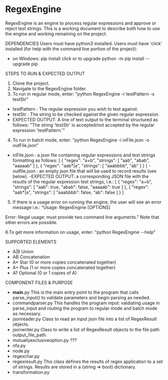 # RegexEngine


RegexEngine is an engine to process regular expressions and approve or reject test strings. This is a working document to describe both 
how to use the engine and working remaining on the project.

DEPENDENCIES
Users must have python3 installed.
Users must have 'click' installed (for help with the command line portion of the project):
  - on Windows: pip install click
                or to upgrade
                python -m pip install --upgrade pip

STEPS TO RUN & EXPECTED OUTPUT
1. Clone the project.
2. Navigate to the RegexEngine folder.
3. To run in regular mode, enter: "python RegexEngine -r testPattern -s testStr"
  - testPattern : The regular expression you wish to test against.
  - testStr : The string to be checked against the given regular expression.
  - EXPECTED OUTPUT: A line of text output to the terminal structured as follows:
      "The string 'testStr' is accepted/not accepted by the regular expression 'testPattern.'"
4. To run in batch mode, enter: "python RegexEngine -i inFile.json -o outFile.json"
  - inFile.json : a json file containing regular expressions and test strings formatting as follows:
  [
    {
      "regex": "a+b",
      "strings": [
          "aab",
          "abab",
          "aaaaab"
       ]
    },
    {
      "regex": "aab*|a",
      "strings": [
          "aaabbbb",
          "ab"
      ]
    }
  ]
  -outfile.json : an empty json file that will be used to record results (see below).
  -EXPECTED OUTPUT: a corresponding JSON file with the resutls of the regular expression test strings, i.e.: 
   [
    {
      "regex": "a+b",
      "strings": [
          "aab": true,
          "abab": false,
          "aaaaab": true
       ]
    },
    {
      "regex": "aab*|a",
      "strings": [
          "aaabbbb": false,
          "ab": false
      ]
    }
  ]
5. If there is a usage error on running the engine, the user will see an error message i.e.:
  "Usage: RegexEngine [OPTIONS]

  Error: Illegal usage: must provide two command line arguments."
  Note that other errors are possible.
  
6.To get more information on usage, enter: "python RegexEngine --help"

SUPPORTED ELEMENTS
- A|B Union
- AB Concatenation
- A* Star (0 or more copies concatenated together)
- A+ Plus (1 or more copies concatenated together)
- A? Optional (0 or 1 copies of A)

COMPONENT FILES & PURPOSE
- __main__.py
    This is the main entry point to the program that calls parse_input() to validate parameters and begin parsing as needed.
- commandparser.py
    This handles the program input: valdiating usage in parse_input and routing the program to regular mode and batch mode as necessary.
- jsonreader.py
    Class to read an input json file into a list of RegexResult objects.
- jsonwriter.py
    Class to write a list of RegexResult objects to the file path output_file_path.
- mutuallyexclusiveoption.py
    ???
- nfa.py
- node.py
- regexchar.py
- regexresult.py
    This class defines the results of regex application to a set of strings. Results are stored in a {string => bool} dictionary.
- transformation.py
